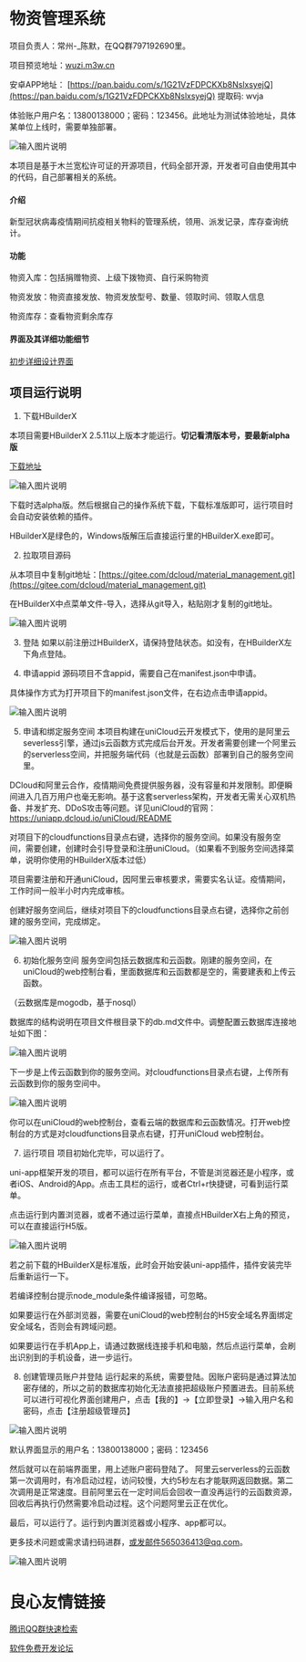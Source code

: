# 物资管理系统
项目负责人：常州-_陈默，在QQ群797192690里。

项目预览地址：[wuzi.m3w.cn](https://wuzi.m3w.cn) 

安卓APP地址： [https://pan.baidu.com/s/1G21VzFDPCKXb8NslxsyejQ](https://pan.baidu.com/s/1G21VzFDPCKXb8NslxsyejQ) 提取码: wvja 

体验账户用户名：13800138000；密码：123456。此地址为测试体验地址，具体某单位上线时，需要单独部署。

![输入图片说明](https://images.gitee.com/uploads/images/2020/0215/101737_9fb331ec_5529724.png "物资管理系统.png")

本项目是基于木兰宽松许可证的开源项目，代码全部开源，开发者可自由使用其中的代码，自己部署相关的系统。

#### 介绍
新型冠状病毒疫情期间抗疫相关物料的管理系统，领用、派发记录，库存查询统计。

#### 功能
物资入库：包括捐赠物资、上级下拨物资、自行采购物资

物资发放：物资直接发放、物资发放型号、数量、领取时间、领取人信息

物资库存：查看物资剩余库存

#### 界面及其详细功能细节

[初步详细设计界面](https://free.modao.cc/app/587de5304407459d3e4b163cd97ae854d56bb7ab)

##  项目运行说明

1. 下载HBuilderX

本项目需要HBuilderX 2.5.11以上版本才能运行。**切记看清版本号，要最新alpha版**

[下载地址]((https://www.dcloud.io/hbuilderx.html))

![输入图片说明](https://images.gitee.com/uploads/images/2020/0213/022916_c822f4df_1628277.png "hx下载.png")

下载时选alpha版。然后根据自己的操作系统下载，下载标准版即可，运行项目时会自动安装依赖的插件。

HBuilderX是绿色的，Windows版解压后直接运行里的HBuilderX.exe即可。

2. 拉取项目源码

从本项目中复制git地址：[https://gitee.com/dcloud/material_management.git](https://gitee.com/dcloud/material_management.git)

在HBuilderX中点菜单文件-导入，选择从git导入，粘贴刚才复制的git地址。

![输入图片说明](https://images.gitee.com/uploads/images/2020/0215/102236_8088b458_5529724.png "导入.png")

3. 登陆
如果以前注册过HBuilderX，请保持登陆状态。如没有，在HBuilderX左下角点登陆。

4. 申请appid
源码项目不含appid，需要自己在manifest.json中申请。

具体操作方式为打开项目下的manifest.json文件，在右边点击申请appid。 

![输入图片说明](https://images.gitee.com/uploads/images/2020/0215/153918_b1f62e5a_5529724.png "获取APPID.png")


5. 申请和绑定服务空间
本项目构建在uniCloud云开发模式下，使用的是阿里云severless引擎，通过js云函数方式完成后台开发。开发者需要创建一个阿里云的serverless空间，并把服务端代码（也就是云函数）部署到自己的服务空间里。

DCloud和阿里云合作，疫情期间免费提供服务器，没有容量和并发限制。即便瞬间进入几百万用户也毫无影响。基于这套serverless架构，开发者无需关心双机热备、并发扩充、DDoS攻击等问题。详见uniCloud的官网：https://uniapp.dcloud.io/uniCloud/README

对项目下的cloudfunctions目录点右键，选择你的服务空间。如果没有服务空间，需要创建，创建时会引导登录和注册uniCloud。（如果看不到服务空间选择菜单，说明你使用的HBuilderX版本过低）

项目需要注册和开通uniCloud，因阿里云审核要求，需要实名认证。疫情期间，工作时间一般半小时内完成审核。

创建好服务空间后，继续对项目下的cloudfunctions目录点右键，选择你之前创建的服务空间，完成绑定。

![输入图片说明](https://images.gitee.com/uploads/images/2020/0215/102952_66fe1189_5529724.png "选择云空间.png")

6. 初始化服务空间
服务空间包括云数据库和云函数。刚建的服务空间，在uniCloud的web控制台看，里面数据库和云函数都是空的，需要建表和上传云函数。

（云数据库是mogodb，基于nosql）

数据库的结构说明在项目文件根目录下的db.md文件中。调整配置云数据库连接地址如下图：

![输入图片说明](https://images.gitee.com/uploads/images/2020/0215/103422_eb41dc21_5529724.png "屏幕截图.png")

下一步是上传云函数到你的服务空间。对cloudfunctions目录点右键，上传所有云函数到你的服务空间中。

![输入图片说明](https://images.gitee.com/uploads/images/2020/0215/103558_0d920c7b_5529724.png "屏幕截图.png")

你可以在uniCloud的web控制台，查看云端的数据库和云函数情况。打开web控制台的方式是对cloudfunctions目录点右键，打开uniCloud web控制台。

7. 运行项目
项目初始化完毕，可以运行了。

uni-app框架开发的项目，都可以运行在所有平台，不管是浏览器还是小程序，或者iOS、Android的App。点击工具栏的运行，或者Ctrl+r快捷键，可看到运行菜单。

点击运行到内置浏览器，或者不通过运行菜单，直接点HBuilderX右上角的预览，可以在直接运行H5版。

![输入图片说明](https://images.gitee.com/uploads/images/2020/0215/103832_ede0da9d_5529724.png "屏幕截图.png")

若之前下载的HBuilderX是标准版，此时会开始安装uni-app插件，插件安装完毕后重新运行一下。

若编译控制台提示node_module条件编译报错，可忽略。

如果要运行在外部浏览器，需要在uniCloud的web控制台的H5安全域名界面绑定安全域名，否则会有跨域问题。

如果要运行在手机App上，请通过数据线连接手机和电脑，然后点运行菜单，会刷出识别到的手机设备，进一步运行。

8. 创建管理员账户并登陆
运行起来的系统，需要登陆。因账户密码是通过算法加密存储的，所以之前的数据库初始化无法直接把超级账户预置进去。目前系统可以进行可视化界面创建用户，点击【我的】->【立即登录】->输入用户名和密码，点击【注册超级管理员】

![输入图片说明](https://images.gitee.com/uploads/images/2020/0215/104117_ff5ab5fa_5529724.png "屏幕截图.png")

默认界面显示的用户名：13800138000；密码：123456

然后就可以在前端界面里，用上述账户密码登陆了。
阿里云serverless的云函数第一次调用时，有冷启动过程，访问较慢，大约5秒左右才能联网返回数据。第二次调用是正常速度。目前阿里云在一定时间后会回收一直没再运行的云函数资源，回收后再执行仍然需要冷启动过程。这个问题阿里云正在优化。

最后，可以运行了。运行到内置浏览器或小程序、app都可以。

更多技术问题或需求请扫码进群，或发邮件565036413@qq.com。

![输入图片说明](https://images.gitee.com/uploads/images/2020/0215/105342_e8e19707_5529724.png "屏幕截图.png")

 # 良心友情链接

[腾讯QQ群快速检索](http://u.720life.cn/s/8cf73f7c)

[软件免费开发论坛](http://u.720life.cn/s/bbb01dc0)